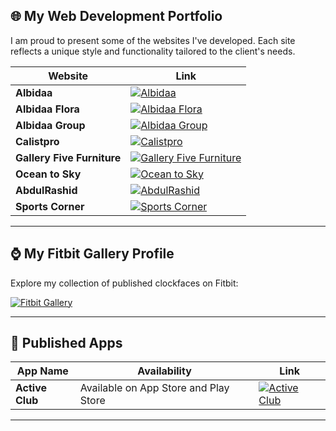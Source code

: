## 🌐 My Web Development Portfolio

I am proud to present some of the websites I've developed. Each site reflects a unique style and functionality tailored to the client's needs.

| Website | Link |
| ------- | ---- |
| **Albidaa**  | [![Albidaa](https://img.shields.io/badge/Visit-Albidaa-blue?style=for-the-badge&logo=appveyor)](https://www.albidaa.com) |
| **Albidaa Flora** | [![Albidaa Flora](https://img.shields.io/badge/Visit-Albidaa_Flora-blue?style=for-the-badge&logo=appveyor)](https://www.albidaaflora.com) |
| **Albidaa Group** | [![Albidaa Group](https://img.shields.io/badge/Visit-Albidaa_Group-blue?style=for-the-badge&logo=appveyor)](https://www.albidaagroup.com) |
| **Calistpro** | [![Calistpro](https://img.shields.io/badge/Visit-Calist_Pro-blue?style=for-the-badge&logo=appveyor)](https://www.calistpro.com) |
| **Gallery Five Furniture** | [![Gallery Five Furniture](https://img.shields.io/badge/Visit-Gallery_Five_Furniture-blue?style=for-the-badge&logo=appveyor)](https://galleryfivefurniture.com/) |
| **Ocean to Sky** | [![Ocean to Sky](https://img.shields.io/badge/Visit-Ocean_to_Sky-blue?style=for-the-badge&logo=appveyor)](https://oceantosky.com/) |
| **AbdulRashid** | [![AbdulRashid](https://img.shields.io/badge/Visit-AbdulRashid-blue?style=for-the-badge&logo=appveyor)](https://abdulrashid.com/) |
| **Sports Corner** | [![Sports Corner](https://img.shields.io/badge/Visit-Sports_Corner-blue?style=for-the-badge&logo=appveyor)](https://prod.sportscorner.qa/) |

---

## ⌚ My Fitbit Gallery Profile

Explore my collection of published clockfaces on Fitbit:

[![Fitbit Gallery](https://img.shields.io/badge/View-My_Fitbit_Clockfaces-green?style=for-the-badge&logo=fitbit)](https://gallery.fitbit.com/developer/54cfb164-61bb-4a1a-80f9-028b16a44679)

---

## 📱 Published Apps


| App Name | Availability | Link |
| -------- | ------------ | ---- |
| **Active Club** | Available on App Store and Play Store | [![Active Club](https://img.shields.io/badge/Download-Active_Club-green?style=for-the-badge&logo=appveyor)](https://www.activeclub.qa/#download_app) |

---
